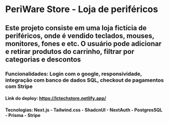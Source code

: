 # PeriWare Store - Loja de periféricos

## Este projeto consiste em uma loja fictícia de periféricos, onde é vendido teclados, mouses, monitores, fones e etc. O usuário pode adicionar e retirar produtos do carrinho, filtrar por categorias e descontos

### Funcionalidades: Login com o google, responsividade, integração com banco de dados SQL, checkout de pagamentos com Stripe

#### Link do deploy: https://lctechstore.netlify.app/

#### Tecnologias: Next.js - Tailwind.css - ShadcnUI - NextAuth -  PostgresSQL - Prisma - Stripe
